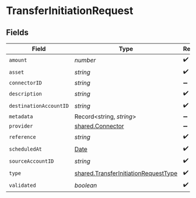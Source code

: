# TransferInitiationRequest


## Fields

| Field                                                                                               | Type                                                                                                | Required                                                                                            | Description                                                                                         | Example                                                                                             |
| --------------------------------------------------------------------------------------------------- | --------------------------------------------------------------------------------------------------- | --------------------------------------------------------------------------------------------------- | --------------------------------------------------------------------------------------------------- | --------------------------------------------------------------------------------------------------- |
| `amount`                                                                                            | *number*                                                                                            | :heavy_check_mark:                                                                                  | N/A                                                                                                 |                                                                                                     |
| `asset`                                                                                             | *string*                                                                                            | :heavy_check_mark:                                                                                  | N/A                                                                                                 | USD                                                                                                 |
| `connectorID`                                                                                       | *string*                                                                                            | :heavy_minus_sign:                                                                                  | N/A                                                                                                 |                                                                                                     |
| `description`                                                                                       | *string*                                                                                            | :heavy_check_mark:                                                                                  | N/A                                                                                                 |                                                                                                     |
| `destinationAccountID`                                                                              | *string*                                                                                            | :heavy_check_mark:                                                                                  | N/A                                                                                                 |                                                                                                     |
| `metadata`                                                                                          | Record<string, *string*>                                                                            | :heavy_minus_sign:                                                                                  | N/A                                                                                                 |                                                                                                     |
| `provider`                                                                                          | [shared.Connector](../../../sdk/models/shared/connector.md)                                         | :heavy_minus_sign:                                                                                  | N/A                                                                                                 |                                                                                                     |
| `reference`                                                                                         | *string*                                                                                            | :heavy_check_mark:                                                                                  | N/A                                                                                                 | XXX                                                                                                 |
| `scheduledAt`                                                                                       | [Date](https://developer.mozilla.org/en-US/docs/Web/JavaScript/Reference/Global_Objects/Date)       | :heavy_check_mark:                                                                                  | N/A                                                                                                 |                                                                                                     |
| `sourceAccountID`                                                                                   | *string*                                                                                            | :heavy_check_mark:                                                                                  | N/A                                                                                                 |                                                                                                     |
| `type`                                                                                              | [shared.TransferInitiationRequestType](../../../sdk/models/shared/transferinitiationrequesttype.md) | :heavy_check_mark:                                                                                  | N/A                                                                                                 |                                                                                                     |
| `validated`                                                                                         | *boolean*                                                                                           | :heavy_check_mark:                                                                                  | N/A                                                                                                 |                                                                                                     |